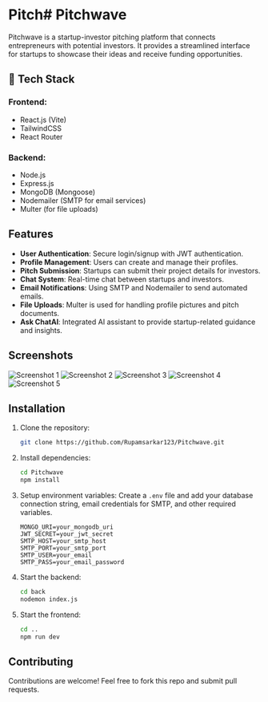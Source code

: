 # Pitch# Pitchwave

Pitchwave is a startup-investor pitching platform that connects entrepreneurs with potential investors. It provides a streamlined interface for startups to showcase their ideas and receive funding opportunities.

## 🚀 Tech Stack

### Frontend:
- React.js (Vite)
- TailwindCSS
- React Router

### Backend:
- Node.js
- Express.js
- MongoDB (Mongoose)
- Nodemailer (SMTP for email services)
- Multer (for file uploads)

## Features

- **User Authentication**: Secure login/signup with JWT authentication.
- **Profile Management**: Users can create and manage their profiles.
- **Pitch Submission**: Startups can submit their project details for investors.
- **Chat System**: Real-time chat between startups and investors.
- **Email Notifications**: Using SMTP and Nodemailer to send automated emails.
- **File Uploads**: Multer is used for handling profile pictures and pitch documents.
- **Ask ChatAI**: Integrated AI assistant to provide startup-related guidance and insights.

## Screenshots

![Screenshot 1](https://github.com/user-attachments/assets/36def5f0-b008-4063-bbf0-83eb91e3eb33)
![Screenshot 2](https://github.com/user-attachments/assets/38ecb936-93f8-4deb-9a94-60e6e4bf47f9)
![Screenshot 3](https://github.com/user-attachments/assets/dd926a67-6a80-4805-8d5e-ca5079e8116c)
![Screenshot 4](https://github.com/user-attachments/assets/ce0f5d64-5048-44c0-a888-7e8b9521a267)
![Screenshot 5](https://github.com/user-attachments/assets/f8c89950-8ec1-4da5-903b-270fab9724ff)

## Installation

1. Clone the repository:
   ```sh
   git clone https://github.com/Rupamsarkar123/Pitchwave.git
   ```
2. Install dependencies:
   ```sh
   cd Pitchwave
   npm install
   ```
3. Setup environment variables:
   Create a `.env` file and add your database connection string, email credentials for SMTP, and other required variables.
   ```env
   MONGO_URI=your_mongodb_uri
   JWT_SECRET=your_jwt_secret
   SMTP_HOST=your_smtp_host
   SMTP_PORT=your_smtp_port
   SMTP_USER=your_email
   SMTP_PASS=your_email_password
   ```
4. Start the backend:
   ```sh
   cd back
   nodemon index.js
   ```
5. Start the frontend:
   ```sh
   cd ..
   npm run dev
   ```

## Contributing

Contributions are welcome! Feel free to fork this repo and submit pull requests.






